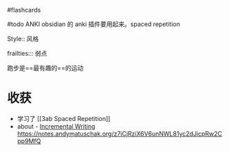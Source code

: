 #flashcards

#todo ANKI obsidian 的 anki 插件要用起来。spaced repetition

Style:: 风格
<!--SR:!2023-01-13,15,290-->

frailties::: 弱点
<!--SR:!2023-01-08,3,150!2023-01-12,6,230-->

跑步是==最有趣的==的运动  <!--SR:!2023-01-12,14,290-->

# 收获
- 学习了 [[3ab Spaced Repetition]]
- about -   [Incremental Writing](https://github.com/st3v3nmw/obsidian-spaced-repetition/wiki/Incremental-Writing)
https://notes.andymatuschak.org/z7iCjRziX6V6unNWL81yc2dJicpRw2Cpp9MfQ
